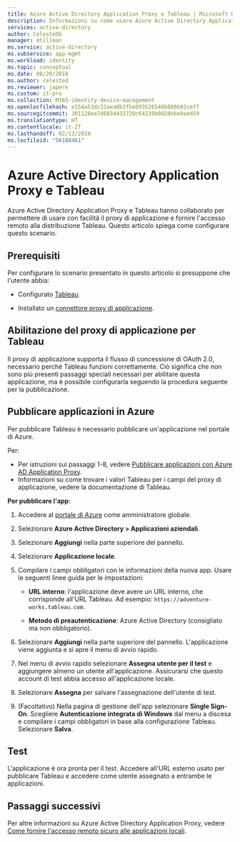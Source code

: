 ```yaml
---
title: Azure Active Directory Application Proxy e Tableau | Microsoft Docs
description: Informazioni su come usare Azure Active Directory Application Proxy per fornire l'accesso remoto alla distribuzione Tableau.
services: active-directory
author: CelesteDG
manager: mtillman
ms.service: active-directory
ms.subservice: app-mgmt
ms.workload: identity
ms.topic: conceptual
ms.date: 08/20/2018
ms.author: celested
ms.reviewer: japere
ms.custom: it-pro
ms.collection: M365-identity-device-management
ms.openlocfilehash: e154a53dc32aea0b3fbe093526546b080b02ceff
ms.sourcegitcommit: 301128ea7d883d432720c64238b0d28ebe9aed59
ms.translationtype: HT
ms.contentlocale: it-IT
ms.lasthandoff: 02/13/2019
ms.locfileid: "56188461"
---
```

# <a name="azure-active-directory-application-proxy-and-tableau"></a>Azure Active Directory Application Proxy e Tableau 

Azure Active Directory Application Proxy e Tableau hanno collaborato per permettere di usare con facilità il proxy di applicazione e fornire l'accesso remoto alla distribuzione Tableau. Questo articolo spiega come configurare questo scenario.  

## <a name="prerequisites"></a>Prerequisiti 

Per configurare lo scenario presentato in questo articolo si presuppone che l'utente abbia:

- Configurato [Tableau](https://onlinehelp.tableau.com/current/server/en-us/proxy.htm#azure). 

- Installato un [connettore proxy di applicazione](application-proxy-add-on-premises-application.md). 

 
## <a name="enabling-application-proxy-for-tableau"></a>Abilitazione del proxy di applicazione per Tableau 

Il proxy di applicazione supporta il flusso di concessione di OAuth 2.0, necessario perché Tableau funzioni correttamente. Ciò significa che non sono più presenti passaggi speciali necessari per abilitare questa applicazione, ma è possibile configurarla seguendo la procedura seguente per la pubblicazione.


## <a name="publish-your-applications-in-azure"></a>Pubblicare applicazioni in Azure 

Per pubblicare Tableau è necessario pubblicare un'applicazione nel portale di Azure.

Per:

- Per istruzioni sui passaggi 1-8, vedere [Pubblicare applicazioni con Azure AD Application Proxy](application-proxy-add-on-premises-application.md). 
- Informazioni su come trovare i valori Tableau per i campi del proxy di applicazione, vedere la documentazione di Tableau.  

**Per pubblicare l'app**: 


1. Accedere al [portale di Azure](https://portal.azure.com) come amministratore globale. 

2. Selezionare **Azure Active Directory > Applicazioni aziendali**. 

3. Selezionare **Aggiungi** nella parte superiore del pannello. 

4. Selezionare **Applicazione locale**. 

5. Compilare i campi obbligatori con le informazioni della nuova app. Usare le seguenti linee guida per le impostazioni: 

    - **URL interno**: l'applicazione deve avere un URL interno, che corrisponde all'URL Tableau. Ad esempio: `https://adventure-works.tableau.com`. 

    - **Metodo di preautenticazione**: Azure Active Directory (consigliato ma non obbligatorio). 

6. Selezionare **Aggiungi** nella parte superiore del pannello. L'applicazione viene aggiunta e si apre il menu di avvio rapido. 

7. Nel menu di avvio rapido selezionare **Assegna utente per il test** e aggiungere almeno un utente all'applicazione. Assicurarsi che questo account di test abbia accesso all'applicazione locale. 

8. Selezionare **Assegna** per salvare l'assegnazione dell'utente di test. 

9. (Facoltativo) Nella pagina di gestione dell'app selezionare **Single Sign-On**. Scegliere **Autenticazione integrata di Windows** dal menu a discesa e compilare i campi obbligatori in base alla configurazione Tableau. Selezionare **Salva**. 

 

## <a name="testing"></a>Test 

L'applicazione è ora pronta per il test. Accedere all'URL esterno usato per pubblicare Tableau e accedere come utente assegnato a entrambe le applicazioni.



## <a name="next-steps"></a>Passaggi successivi

Per altre informazioni su Azure Active Directory Application Proxy, vedere [Come fornire l'accesso remoto sicuro alle applicazioni locali](application-proxy.md).

